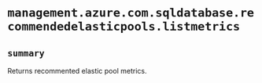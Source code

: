 # `management.azure.com.sqldatabase.recommendedelasticpools.listmetrics`

## `summary`
Returns recommented elastic pool metrics.


